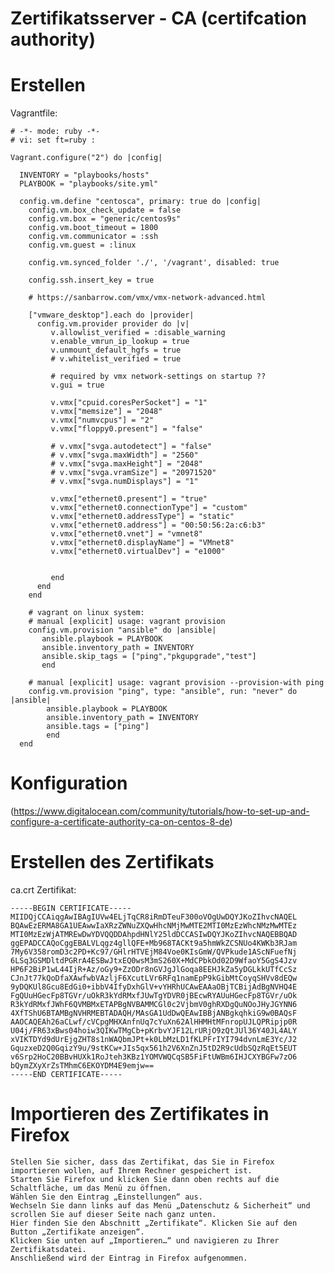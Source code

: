 # Zertifikatsserver - CA (certifcation authority)

# Erstellen

Vagrantfile: 

```
# -*- mode: ruby -*-
# vi: set ft=ruby :

Vagrant.configure("2") do |config|
  
  INVENTORY = "playbooks/hosts"
  PLAYBOOK = "playbooks/site.yml"  
    
  config.vm.define "centosca", primary: true do |config|  
    config.vm.box_check_update = false   
    config.vm.box = "generic/centos9s"
    config.vm.boot_timeout = 1800
    config.vm.communicator = :ssh
    config.vm.guest = :linux
    
    config.vm.synced_folder './', '/vagrant', disabled: true
    
    config.ssh.insert_key = true
  
    # https://sanbarrow.com/vmx/vmx-network-advanced.html
  
    ["vmware_desktop"].each do |provider|
      config.vm.provider provider do |v|
         v.allowlist_verified = :disable_warning
         v.enable_vmrun_ip_lookup = true
         v.unmount_default_hgfs = true
         # v.whitelist_verified = true
         
         # required by vmx network-settings on startup ??
         v.gui = true
      
         v.vmx["cpuid.coresPerSocket"] = "1"
         v.vmx["memsize"] = "2048"
         v.vmx["numvcpus"] = "2"
         v.vmx["floppy0.present"] = "false"
		 
		 # v.vmx["svga.autodetect"] = "false"
		 # v.vmx["svga.maxWidth"] = "2560"
		 # v.vmx["svga.maxHeight"] = "2048"
		 # v.vmx["svga.vramSize"] = "20971520"
		 # v.vmx["svga.numDisplays"] = "1"
      
         v.vmx["ethernet0.present"] = "true"
         v.vmx["ethernet0.connectionType"] = "custom"
         v.vmx["ethernet0.addressType"] = "static"
         v.vmx["ethernet0.address"] = "00:50:56:2a:c6:b3"
         v.vmx["ethernet0.vnet"] = "vmnet8"
         v.vmx["ethernet0.displayName"] = "VMnet8"
         v.vmx["ethernet0.virtualDev"] = "e1000"
               

         end
      end
    end  
    
	# vagrant on linux system:
    # manual [explicit] usage: vagrant provision
    config.vm.provision "ansible" do |ansible|
       ansible.playbook = PLAYBOOK
       ansible.inventory_path = INVENTORY
       ansible.skip_tags = ["ping","pkgupgrade","test"]
       end
       
    # manual [explicit] usage: vagrant provision --provision-with ping
    config.vm.provision "ping", type: "ansible", run: "never" do |ansible|
        ansible.playbook = PLAYBOOK
        ansible.inventory_path = INVENTORY
        ansible.tags = ["ping"]
        end
  end
```

# Konfiguration


(https://www.digitalocean.com/community/tutorials/how-to-set-up-and-configure-a-certificate-authority-ca-on-centos-8-de)
# Erstellen des Zertifikats

ca.crt Zertifikat:

```
-----BEGIN CERTIFICATE-----
MIIDQjCCAiqgAwIBAgIUVw4ELjTqCR8iRmDTeuF300oVOgUwDQYJKoZIhvcNAQEL
BQAwEzERMA8GA1UEAwwIaXRzZWNuZXQwHhcNMjMwMTE2MTI0MzEzWhcNMzMwMTEz
MTI0MzEzWjATMREwDwYDVQQDDAhpdHNlY25ldDCCASIwDQYJKoZIhvcNAQEBBQAD
ggEPADCCAQoCggEBALVLqgz4gllQFE+Mb968TACKt9a5hmWkZCSNUo4KWKb3RJam
7My6V358romD3c2PD+Kc97/GHlrHTVEjM84Voe0KIsGmW/QVPkude1AScNFuefNj
6LSq3GSMDltdPGRrA4ESBwJtxEQ0wsM3mS260X+MdCPbkOd02D9WfaoY5GgS4Jzv
HP6F2BiP1wL44IjR+Az/oGy9+ZzODr8nGVJgJlGoqa8EEHJkZa5yDGLkkUTfCcSz
CJnJt77kQoDfaXAwfwbVAzljF6XcutLVr6RFq1namEpP9kGibMtCoyqSHVv8dEQw
9yDQKUl8Gcu8EdGi0+ibbV4IfyDxhGlV+vYHRhUCAwEAAaOBjTCBijAdBgNVHQ4E
FgQUuHGecFp8TGVr/uOkR3kYdRMxfJUwTgYDVR0jBEcwRYAUuHGecFp8TGVr/uOk
R3kYdRMxfJWhF6QVMBMxETAPBgNVBAMMCGl0c2VjbmV0ghRXDgQuNOoJHyJGYNN6
4XfTShU6BTAMBgNVHRMEBTADAQH/MAsGA1UdDwQEAwIBBjANBgkqhkiG9w0BAQsF
AAOCAQEAh26aCLwf/cVCpgMHXAnfnUq7cYuXn62AlHHMHtMFnropUJLQPRipjp0R
U04j/FR63xBws04hoiw3QIKwTMgCb+pKrbvYJF12LrURjO9zQtJUl36Y40JL4ALY
xVIKTDYd9dUrEjgZHT8s1nWAQbmJPt+k0LbMzLD1fKLPFrIYI794dvnLmE3Yc/J2
GquzxeD2Q0GqizY9u/9stKCw+JIs5qx561h2V6XnZnJ5tD2R9cUdbSQzRqEt5EUT
v6Srp2HoC20BBvHUXk1RoJteh3KBz1YOMVWQCqSB5FiFtUWBm6IHJCXYBGFw7zO6
bQymZXyXrZsTMhmC6EKOYDM4E9emjw==
-----END CERTIFICATE-----
```

# Importieren des Zertifikates in Firefox 
    Stellen Sie sicher, dass das Zertifikat, das Sie in Firefox importieren wollen, auf Ihrem Rechner gespeichert ist.
    Starten Sie Firefox und klicken Sie dann oben rechts auf die Schaltfläche, um das Menü zu öffnen.
    Wählen Sie den Eintrag „Einstellungen“ aus.
    Wechseln Sie dann links auf das Menü „Datenschutz & Sicherheit“ und scrollen Sie auf dieser Seite nach ganz unten.
    Hier finden Sie den Abschnitt „Zertifikate“. Klicken Sie auf den Button „Zertifikate anzeigen“.
    Klicken Sie unten auf „Importieren…“ und navigieren zu Ihrer Zertifikatsdatei.
    Anschließend wird der Eintrag in Firefox aufgenommen. 
